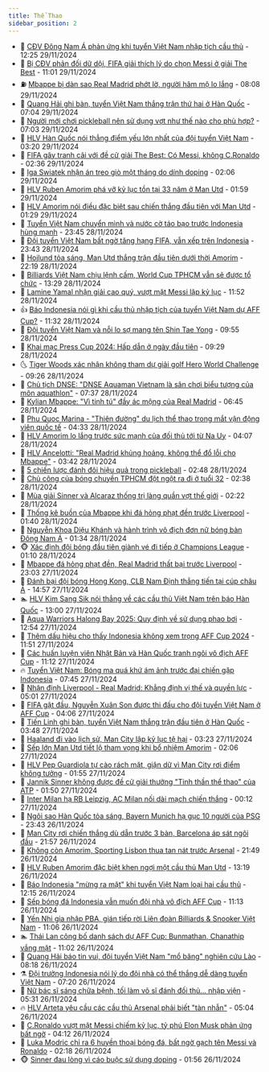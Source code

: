 ```yaml
---
title: Thể Thao
sidebar_position: 2
---
```


<!-- dantri-the-thao:START -->
- 🎡 [CĐV Đông Nam Á phản ứng khi tuyển Việt Nam nhập tịch cầu thủ](https://dantri.com.vn/the-thao/cdv-dong-nam-a-phan-ung-khi-tuyen-viet-nam-nhap-tich-cau-thu-20241129182447467.htm) - 12:25 29/11/2024
- 💯 [Bị CĐV phản đối dữ dội, FIFA giải thích lý do chọn Messi ở giải The Best](https://dantri.com.vn/the-thao/bi-cdv-phan-doi-du-doi-fifa-giai-thich-ly-do-chon-messi-o-giai-the-best-20241129174041068.htm) - 11:01 29/11/2024
- ⛽️ [Mbappe bị dàn sao Real Madrid phớt lờ, người hâm mộ lo lắng](https://dantri.com.vn/the-thao/mbappe-bi-dan-sao-real-madrid-phot-lo-nguoi-ham-mo-lo-lang-20241129135230221.htm) - 08:08 29/11/2024
- 💃 [Quang Hải ghi bàn, tuyển Việt Nam thắng trận thứ hai ở Hàn Quốc](https://dantri.com.vn/the-thao/quang-hai-ghi-ban-tuyen-viet-nam-thang-tran-thu-hai-o-han-quoc-20241129140354112.htm) - 07:04 29/11/2024
- 🌈 [Người mới chơi pickleball nên sử dụng vợt như thế nào cho phù hợp?](https://dantri.com.vn/the-thao/nguoi-moi-choi-pickleball-nen-su-dung-vot-nhu-the-nao-cho-phu-hop-20241129134448149.htm) - 07:03 29/11/2024
- 🦅 [HLV Hàn Quốc nói thẳng điểm yếu lớn nhất của đội tuyển Việt Nam](https://dantri.com.vn/the-thao/hlv-han-quoc-noi-thang-diem-yeu-lon-nhat-cua-doi-tuyen-viet-nam-20241129102003775.htm) - 03:20 29/11/2024
- 🌝 [FIFA gây tranh cãi với đề cử giải The Best: Có Messi, không C.Ronaldo](https://dantri.com.vn/the-thao/fifa-gay-tranh-cai-voi-de-cu-giai-the-best-co-messi-khong-cronaldo-20241129093638183.htm) - 02:36 29/11/2024
- 🚀 [Iga Swiatek nhận án treo giò một tháng do dính doping](https://dantri.com.vn/the-thao/iga-swiatek-nhan-an-treo-gio-mot-thang-do-dinh-doping-20241129090555085.htm) - 02:06 29/11/2024
- 🎉 [HLV Ruben Amorim phá vỡ kỷ lục tồn tại 33 năm ở Man Utd](https://dantri.com.vn/the-thao/hlv-ruben-amorim-pha-vo-ky-luc-ton-tai-33-nam-o-man-utd-20241129083721501.htm) - 01:59 29/11/2024
- 📝 [HLV Amorim nói điều đặc biệt sau chiến thắng đầu tiên với Man Utd](https://dantri.com.vn/the-thao/hlv-amorim-noi-dieu-dac-biet-sau-chien-thang-dau-tien-voi-man-utd-20241129081343093.htm) - 01:29 29/11/2024
- 🦄 [Tuyển Việt Nam chuyển mình và nước cờ táo bạo trước Indonesia hùng mạnh](https://dantri.com.vn/the-thao/tuyen-viet-nam-chuyen-minh-va-nuoc-co-tao-bao-truoc-indonesia-hung-manh-20241129014105314.htm) - 23:45 28/11/2024
- 🎉 [Đội tuyển Việt Nam bất ngờ tăng hạng FIFA, vẫn xếp trên Indonesia](https://dantri.com.vn/the-thao/doi-tuyen-viet-nam-bat-ngo-tang-hang-fifa-van-xep-tren-indonesia-20241128234554897.htm) - 23:43 28/11/2024
- 💼 [Hojlund tỏa sáng, Man Utd thắng trận đầu tiên dưới thời Amorim](https://dantri.com.vn/the-thao/hojlund-toa-sang-man-utd-thang-tran-dau-tien-duoi-thoi-amorim-20241129051919629.htm) - 22:19 28/11/2024
- 🤡 [Billiards Việt Nam chịu lệnh cấm, World Cup TPHCM vẫn sẽ được tổ chức](https://dantri.com.vn/the-thao/billiards-viet-nam-chiu-lenh-cam-world-cup-tphcm-van-se-duoc-to-chuc-20241128161427312.htm) - 13:29 28/11/2024
- 🦆 [Lamine Yamal nhận giải cao quý, vượt mặt Messi lập kỷ lục](https://dantri.com.vn/the-thao/lamine-yamal-nhan-giai-cao-quy-vuot-mat-messi-lap-ky-luc-20241128185208857.htm) - 11:52 28/11/2024
- 👍 [Báo Indonesia nói gì khi cầu thủ nhập tịch của tuyển Việt Nam dự AFF Cup?](https://dantri.com.vn/the-thao/bao-indonesia-noi-gi-khi-cau-thu-nhap-tich-cua-tuyen-viet-nam-du-aff-cup-20241128183229203.htm) - 11:32 28/11/2024
- 💼 [Đội tuyển Việt Nam và nỗi lo sợ mang tên Shin Tae Yong](https://dantri.com.vn/the-thao/doi-tuyen-viet-nam-va-noi-lo-so-mang-ten-shin-tae-yong-20241128155539272.htm) - 09:55 28/11/2024
- 🦒 [Khai mạc Press Cup 2024: Hấp dẫn ở ngày đầu tiên](https://dantri.com.vn/the-thao/khai-mac-press-cup-2024-hap-dan-o-ngay-dau-tien-20241128211932720.htm) - 09:29 28/11/2024
- 🌜 [Tiger Woods xác nhận không tham dự giải golf Hero World Challenge](https://dantri.com.vn/the-thao/tiger-woods-xac-nhan-khong-tham-du-giai-golf-hero-world-challenge-20241128120223699.htm) - 09:26 28/11/2024
- 🦆 [Chủ tịch DNSE: &quot;DNSE Aquaman Vietnam là sân chơi biểu tượng của môn aquathlon&quot;](https://dantri.com.vn/the-thao/chu-tich-dnse-dnse-aquaman-vietnam-la-san-choi-bieu-tuong-cua-mon-aquathlon-20241128135806667.htm) - 07:37 28/11/2024
- 💪 [Kylian Mbappe: &quot;Vì tinh tú&quot; đầy ác mộng của Real Madrid](https://dantri.com.vn/the-thao/kylian-mbappe-vi-tinh-tu-day-ac-mong-cua-real-madrid-20241128134435540.htm) - 06:45 28/11/2024
- 🧠 [Phu Quoc Marina - &quot;Thiên đường&quot; du lịch thể thao trong mắt vận động viên quốc tế](https://dantri.com.vn/the-thao/phu-quoc-marina-thien-duong-du-lich-the-thao-trong-mat-van-dong-vien-quoc-te-20241128111554548.htm) - 04:33 28/11/2024
- 🦄 [HLV Amorim lo lắng trước sức mạnh của đối thủ tới từ Na Uy](https://dantri.com.vn/the-thao/hlv-amorim-lo-lang-truoc-suc-manh-cua-doi-thu-toi-tu-na-uy-20241128110224386.htm) - 04:07 28/11/2024
- 🥸 [HLV Ancelotti: &quot;Real Madrid khủng hoảng, không thể đổ lỗi cho Mbappe&quot;](https://dantri.com.vn/the-thao/hlv-ancelotti-real-madrid-khung-hoang-khong-the-do-loi-cho-mbappe-20241128102227847.htm) - 03:42 28/11/2024
- 🤠 [5 chiến lược đánh đôi hiệu quả trong pickleball](https://dantri.com.vn/the-thao/5-chien-luoc-danh-doi-hieu-qua-trong-pickleball-20241128091258458.htm) - 02:48 28/11/2024
- 👺 [Chủ công của bóng chuyền TPHCM đột ngột ra đi ở tuổi 32](https://dantri.com.vn/the-thao/chu-cong-cua-bong-chuyen-tphcm-dot-ngot-ra-di-o-tuoi-32-20241128093323456.htm) - 02:38 28/11/2024
- 📝 [Mùa giải Sinner và Alcaraz thống trị làng quần vợt thế giới](https://dantri.com.vn/the-thao/mua-giai-sinner-va-alcaraz-thong-tri-lang-quan-vot-the-gioi-20241128091115132.htm) - 02:22 28/11/2024
- 🦆 [Thống kê buồn của Mbappe khi đá hỏng phạt đền trước Liverpool](https://dantri.com.vn/the-thao/thong-ke-buon-cua-mbappe-khi-da-hong-phat-den-truoc-liverpool-20241128082234218.htm) - 01:40 28/11/2024
- 🥳 [Nguyễn Khoa Diệu Khánh và hành trình vô địch đơn nữ bóng bàn Đông Nam Á](https://dantri.com.vn/the-thao/nguyen-khoa-dieu-khanh-va-hanh-trinh-vo-dich-don-nu-bong-ban-dong-nam-a-20241128011023161.htm) - 01:34 28/11/2024
- 🐵 [Xác định đội bóng đầu tiên giành vé đi tiếp ở Champions League](https://dantri.com.vn/the-thao/xac-dinh-doi-bong-dau-tien-gianh-ve-di-tiep-o-champions-league-20241128080949776.htm) - 01:10 28/11/2024
- 🤩 [Mbappe đá hỏng phạt đền, Real Madrid thất bại trước Liverpool](https://dantri.com.vn/the-thao/mbappe-da-hong-phat-den-real-madrid-that-bai-truoc-liverpool-20241128060341910.htm) - 23:03 27/11/2024
- 🤠 [Đánh bại đội bóng Hong Kong, CLB Nam Định thẳng tiến tại cúp châu Á](https://dantri.com.vn/the-thao/danh-bai-doi-bong-hong-kong-clb-nam-dinh-thang-tien-tai-cup-chau-a-20241127215435060.htm) - 14:57 27/11/2024
- 🏊 [HLV Kim Sang Sik nói thẳng về các cầu thủ Việt Nam trên báo Hàn Quốc](https://dantri.com.vn/the-thao/hlv-kim-sang-sik-noi-thang-ve-cac-cau-thu-viet-nam-tren-bao-han-quoc-20241127194158623.htm) - 13:00 27/11/2024
- 🗽 [Aqua Warriors Halong Bay 2025: Quy định về sử dụng phao bơi](https://dantri.com.vn/the-thao/aqua-warriors-halong-bay-2025-quy-dinh-ve-su-dung-phao-boi-20241127191535892.htm) - 12:54 27/11/2024
- 🚀 [Thêm dấu hiệu cho thấy Indonesia không xem trọng AFF Cup 2024](https://dantri.com.vn/the-thao/them-dau-hieu-cho-thay-indonesia-khong-xem-trong-aff-cup-2024-20241127181223542.htm) - 11:51 27/11/2024
- 🎉 [Các huấn luyện viên Nhật Bản và Hàn Quốc tranh ngôi vô địch AFF Cup](https://dantri.com.vn/the-thao/cac-huan-luyen-vien-nhat-ban-va-han-quoc-tranh-ngoi-vo-dich-aff-cup-20241127142604754.htm) - 11:12 27/11/2024
- 🔥 [Tuyển Việt Nam: Bóng ma quá khứ ám ảnh trước đại chiến gặp Indonesia](https://dantri.com.vn/the-thao/tuyen-viet-nam-bong-ma-qua-khu-am-anh-truoc-dai-chien-gap-indonesia-20241127134546767.htm) - 07:45 27/11/2024
- 🎉 [Nhận định Liverpool - Real Madrid: Khẳng định vị thế và quyền lực](https://dantri.com.vn/the-thao/nhan-dinh-liverpool-real-madrid-khang-dinh-vi-the-va-quyen-luc-20241127081744068.htm) - 05:01 27/11/2024
- 🎡 [FIFA gật đầu, Nguyễn Xuân Son được thi đấu cho đội tuyển Việt Nam ở AFF Cup](https://dantri.com.vn/the-thao/fifa-gat-dau-nguyen-xuan-son-duoc-thi-dau-cho-doi-tuyen-viet-nam-o-aff-cup-20241127110649471.htm) - 04:06 27/11/2024
- 🐻 [Tiến Linh ghi bàn, tuyển Việt Nam thắng trận đầu tiên ở Hàn Quốc](https://dantri.com.vn/the-thao/tien-linh-ghi-ban-tuyen-viet-nam-thang-tran-dau-tien-o-han-quoc-20241127104826753.htm) - 03:48 27/11/2024
- 🌊 [Haaland đi vào lịch sử, Man City lập kỷ lục tệ hại](https://dantri.com.vn/the-thao/haaland-di-vao-lich-su-man-city-lap-ky-luc-te-hai-20241127102324317.htm) - 03:23 27/11/2024
- 💃 [Sếp lớn Man Utd tiết lộ tham vọng khi bổ nhiệm Amorim](https://dantri.com.vn/the-thao/sep-lon-man-utd-tiet-lo-tham-vong-khi-bo-nhiem-amorim-20241127043623654.htm) - 02:06 27/11/2024
- 🤔 [HLV Pep Guardiola tự cào rách mặt, giận dữ vì Man City rơi điểm không tưởng](https://dantri.com.vn/the-thao/hlv-pep-guardiola-tu-cao-rach-mat-gian-du-vi-man-city-roi-diem-khong-tuong-20241127085555095.htm) - 01:55 27/11/2024
- 🤭 [Jannik Sinner không được đề cử giải thưởng &quot;Tinh thần thể thao&quot; của ATP](https://dantri.com.vn/the-thao/jannik-sinner-khong-duoc-de-cu-giai-thuong-tinh-than-the-thao-cua-atp-20241127083322452.htm) - 01:50 27/11/2024
- 👹 [Inter Milan hạ RB Leipzig, AC Milan nối dài mạch chiến thắng](https://dantri.com.vn/the-thao/inter-milan-ha-rb-leipzig-ac-milan-noi-dai-mach-chien-thang-20241127070029217.htm) - 00:12 27/11/2024
- 🗽 [Ngôi sao Hàn Quốc tỏa sáng, Bayern Munich hạ gục 10 người của PSG](https://dantri.com.vn/the-thao/ngoi-sao-han-quoc-toa-sang-bayern-munich-ha-guc-10-nguoi-cua-psg-20241127064257598.htm) - 23:43 26/11/2024
- 🥳 [Man City rơi chiến thắng dù dẫn trước 3 bàn, Barcelona áp sát ngôi đầu](https://dantri.com.vn/the-thao/man-city-roi-chien-thang-du-dan-truoc-3-ban-barcelona-ap-sat-ngoi-dau-20241127045512749.htm) - 21:57 26/11/2024
- 💃 [Không còn Amorim, Sporting Lisbon thua tan nát trước Arsenal](https://dantri.com.vn/the-thao/khong-con-amorim-sporting-lisbon-thua-tan-nat-truoc-arsenal-20241127044659917.htm) - 21:49 26/11/2024
- 🧰 [HLV Ruben Amorim đặc biệt khen ngợi một cầu thủ Man Utd](https://dantri.com.vn/the-thao/hlv-ruben-amorim-dac-biet-khen-ngoi-mot-cau-thu-man-utd-20241126201921326.htm) - 13:19 26/11/2024
- 💪 [Báo Indonesia &quot;mừng ra mặt&quot; khi tuyển Việt Nam loại hai cầu thủ](https://dantri.com.vn/the-thao/bao-indonesia-mung-ra-mat-khi-tuyen-viet-nam-loai-hai-cau-thu-20241126185301897.htm) - 12:15 26/11/2024
- 🚀 [Sếp bóng đá Indonesia vẫn muốn đội nhà vô địch AFF Cup](https://dantri.com.vn/the-thao/sep-bong-da-indonesia-van-muon-doi-nha-vo-dich-aff-cup-20241126132521573.htm) - 11:13 26/11/2024
- 🤠 [Yến Nhi gia nhập PBA, gián tiếp rời Liên đoàn Billiards &amp; Snooker Việt Nam](https://dantri.com.vn/the-thao/yen-nhi-gia-nhap-pba-gian-tiep-roi-lien-doan-billiards-snooker-viet-nam-20241126180122285.htm) - 11:06 26/11/2024
- 🏊 [Thái Lan công bố danh sách dự AFF Cup: Bunmathan, Chanathip vắng mặt](https://dantri.com.vn/the-thao/thai-lan-cong-bo-danh-sach-du-aff-cup-bunmathan-chanathip-vang-mat-20241126180256545.htm) - 11:02 26/11/2024
- 🦄 [Quang Hải báo tin vui, đội tuyển Việt Nam &quot;mổ băng&quot; nghiên cứu Lào](https://dantri.com.vn/the-thao/quang-hai-bao-tin-vui-doi-tuyen-viet-nam-mo-bang-nghien-cuu-lao-20241126151745294.htm) - 08:18 26/11/2024
- ⚗️ [Đội trưởng Indonesia nói lý do đội nhà có thể thắng dễ dàng tuyển Việt Nam](https://dantri.com.vn/the-thao/doi-truong-indonesia-noi-ly-do-doi-nha-co-the-thang-de-dang-tuyen-viet-nam-20241126135454521.htm) - 07:20 26/11/2024
- 🥷 [Nữ bác sĩ sáng chữa bệnh, tối làm võ sĩ đánh đối thủ… nhập viện](https://dantri.com.vn/the-thao/nu-bac-si-sang-chua-benh-toi-lam-vo-si-danh-doi-thu-nhap-vien-20241126123124619.htm) - 05:31 26/11/2024
- 🔥 [HLV Arteta yêu cầu các cầu thủ Arsenal phải biết &quot;tàn nhẫn&quot;](https://dantri.com.vn/the-thao/hlv-arteta-yeu-cau-cac-cau-thu-arsenal-phai-biet-tan-nhan-20241126095858447.htm) - 05:04 26/11/2024
- 🦅 [C.Ronaldo vượt mặt Messi chiếm kỷ lục, tỷ phú Elon Musk phản ứng bất ngờ](https://dantri.com.vn/the-thao/cronaldo-vuot-mat-messi-chiem-ky-luc-ty-phu-elon-musk-phan-ung-bat-ngo-20241126111233396.htm) - 04:12 26/11/2024
- 🌝 [Luka Modric chỉ ra 6 huyền thoại bóng đá, bất ngờ gạch tên Messi và Ronaldo](https://dantri.com.vn/the-thao/luka-modric-chi-ra-6-huyen-thoai-bong-da-bat-ngo-gach-ten-messi-va-ronaldo-20241126080318750.htm) - 02:18 26/11/2024
- 🐵 [Sinner đau lòng vì cáo buộc sử dụng doping](https://dantri.com.vn/the-thao/sinner-dau-long-vi-cao-buoc-su-dung-doping-20241126085646829.htm) - 01:56 26/11/2024<!-- dantri-the-thao:END -->
